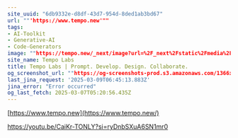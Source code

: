 ```yaml
---
site_uuid: "6db9332e-d8df-43d7-954d-8ded1ab3bd67"
url: ""'https://www.tempo.new'""
tags:
- AI-Toolkit
- Generative-AI
- Code-Generators
image: ""https://tempo.new/_next/image?url=%2F_next%2Fstatic%2Fmedia%2Ftempo-editor.720457c1.webp&w=3840&q=75""
site_name: Tempo Labs
title: Tempo Labs | Prompt. Develop. Design. Collaborate.
og_screenshot_url: ""https://og-screenshots-prod.s3.amazonaws.com/1366x768/80/false/16cd4f14380c7d847ecf6957bc4ed12737eb620b1a6fc1c764582394cd44c96b.jpeg""
last_jina_request: '2025-03-09T06:45:13.883Z'
jina_error: "Error occurred"
og_last_fetch: 2025-03-07T05:20:56.435Z
---
```





[https://www.tempo.new](https://www.tempo.new/)

https://youtu.be/CaiKr-TONLY?si=ryDnbSXuA6SN1mr0

